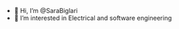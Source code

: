 - 👋 Hi, I’m @SaraBiglari
- 👀 I’m interested in Electrical and software engineering


<!---
SaraBiglari/SaraBiglari is a ✨ special ✨ repository because its `README.md` (this file) appears on your GitHub profile.
You can click the Preview link to take a look at your changes.
--->
